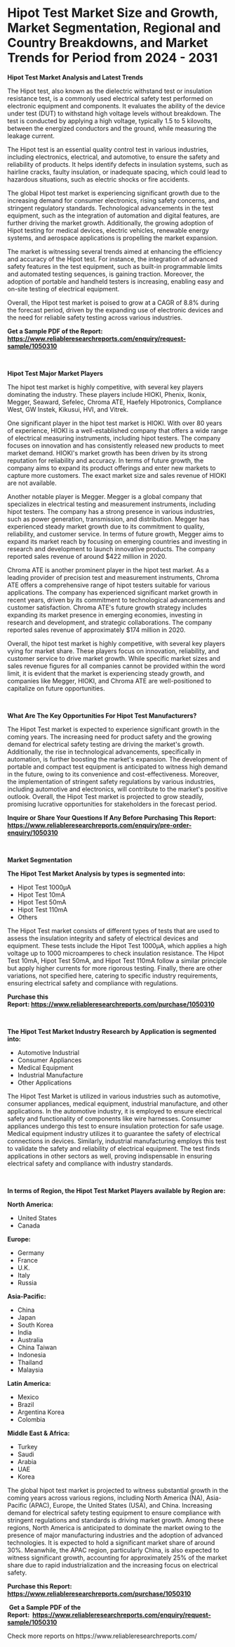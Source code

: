 <p><h1>Hipot Test Market Size and Growth, Market Segmentation, Regional and Country Breakdowns, and Market Trends for Period from 2024 -  2031</h1></p><p><strong>Hipot Test Market Analysis and Latest Trends</strong></p>
<p><p>The Hipot test, also known as the dielectric withstand test or insulation resistance test, is a commonly used electrical safety test performed on electronic equipment and components. It evaluates the ability of the device under test (DUT) to withstand high voltage levels without breakdown. The test is conducted by applying a high voltage, typically 1.5 to 5 kilovolts, between the energized conductors and the ground, while measuring the leakage current.</p><p>The Hipot test is an essential quality control test in various industries, including electronics, electrical, and automotive, to ensure the safety and reliability of products. It helps identify defects in insulation systems, such as hairline cracks, faulty insulation, or inadequate spacing, which could lead to hazardous situations, such as electric shocks or fire accidents.</p><p>The global Hipot test market is experiencing significant growth due to the increasing demand for consumer electronics, rising safety concerns, and stringent regulatory standards. Technological advancements in the test equipment, such as the integration of automation and digital features, are further driving the market growth. Additionally, the growing adoption of Hipot testing for medical devices, electric vehicles, renewable energy systems, and aerospace applications is propelling the market expansion.</p><p>The market is witnessing several trends aimed at enhancing the efficiency and accuracy of the Hipot test. For instance, the integration of advanced safety features in the test equipment, such as built-in programmable limits and automated testing sequences, is gaining traction. Moreover, the adoption of portable and handheld testers is increasing, enabling easy and on-site testing of electrical equipment.</p><p>Overall, the Hipot test market is poised to grow at a CAGR of 8.8% during the forecast period, driven by the expanding use of electronic devices and the need for reliable safety testing across various industries.</p></p>
<p><strong>Get a Sample PDF of the Report:&nbsp; <a href="https://www.reliableresearchreports.com/enquiry/request-sample/1050310">https://www.reliableresearchreports.com/enquiry/request-sample/1050310</a></strong></p>
<p>&nbsp;</p>
<p><strong>Hipot Test Major Market Players</strong></p>
<p><p>The hipot test market is highly competitive, with several key players dominating the industry. These players include HIOKI, Phenix, Ikonix, Megger, Seaward, Sefelec, Chroma ATE, Haefely Hipotronics, Compliance West, GW Instek, Kikusui, HVI, and Vitrek.</p><p>One significant player in the hipot test market is HIOKI. With over 80 years of experience, HIOKI is a well-established company that offers a wide range of electrical measuring instruments, including hipot testers. The company focuses on innovation and has consistently released new products to meet market demand. HIOKI's market growth has been driven by its strong reputation for reliability and accuracy. In terms of future growth, the company aims to expand its product offerings and enter new markets to capture more customers. The exact market size and sales revenue of HIOKI are not available.</p><p>Another notable player is Megger. Megger is a global company that specializes in electrical testing and measurement instruments, including hipot testers. The company has a strong presence in various industries, such as power generation, transmission, and distribution. Megger has experienced steady market growth due to its commitment to quality, reliability, and customer service. In terms of future growth, Megger aims to expand its market reach by focusing on emerging countries and investing in research and development to launch innovative products. The company reported sales revenue of around $422 million in 2020.</p><p>Chroma ATE is another prominent player in the hipot test market. As a leading provider of precision test and measurement instruments, Chroma ATE offers a comprehensive range of hipot testers suitable for various applications. The company has experienced significant market growth in recent years, driven by its commitment to technological advancements and customer satisfaction. Chroma ATE's future growth strategy includes expanding its market presence in emerging economies, investing in research and development, and strategic collaborations. The company reported sales revenue of approximately $174 million in 2020.</p><p>Overall, the hipot test market is highly competitive, with several key players vying for market share. These players focus on innovation, reliability, and customer service to drive market growth. While specific market sizes and sales revenue figures for all companies cannot be provided within the word limit, it is evident that the market is experiencing steady growth, and companies like Megger, HIOKI, and Chroma ATE are well-positioned to capitalize on future opportunities.</p></p>
<p>&nbsp;</p>
<p><strong>What Are The Key Opportunities For Hipot Test Manufacturers?</strong></p>
<p><p>The Hipot Test market is expected to experience significant growth in the coming years. The increasing need for product safety and the growing demand for electrical safety testing are driving the market's growth. Additionally, the rise in technological advancements, specifically in automation, is further boosting the market's expansion. The development of portable and compact test equipment is anticipated to witness high demand in the future, owing to its convenience and cost-effectiveness. Moreover, the implementation of stringent safety regulations by various industries, including automotive and electronics, will contribute to the market's positive outlook. Overall, the Hipot Test market is projected to grow steadily, promising lucrative opportunities for stakeholders in the forecast period.</p></p>
<p><strong>Inquire or Share Your Questions If Any Before Purchasing This Report: <a href="https://www.reliableresearchreports.com/enquiry/pre-order-enquiry/1050310">https://www.reliableresearchreports.com/enquiry/pre-order-enquiry/1050310</a></strong></p>
<p>&nbsp;</p>
<p><strong>Market Segmentation</strong></p>
<p><strong>The Hipot Test Market Analysis by types is segmented into:</strong></p>
<p><ul><li>Hipot Test 1000μA</li><li>Hipot Test 10mA</li><li>Hipot Test 50mA</li><li>Hipot Test 110mA</li><li>Others</li></ul></p>
<p><p>The Hipot Test market consists of different types of tests that are used to assess the insulation integrity and safety of electrical devices and equipment. These tests include the Hipot Test 1000μA, which applies a high voltage up to 1000 microamperes to check insulation resistance. The Hipot Test 10mA, Hipot Test 50mA, and Hipot Test 110mA follow a similar principle but apply higher currents for more rigorous testing. Finally, there are other variations, not specified here, catering to specific industry requirements, ensuring electrical safety and compliance with regulations.</p></p>
<p><strong>Purchase this Report:&nbsp;<a href="https://www.reliableresearchreports.com/purchase/1050310">https://www.reliableresearchreports.com/purchase/1050310</a></strong></p>
<p>&nbsp;</p>
<p><strong>The Hipot Test Market Industry Research by Application is segmented into:</strong></p>
<p><ul><li>Automotive Industrial</li><li>Consumer Appliances</li><li>Medical Equipment</li><li>Industrial Manufacture</li><li>Other Applications</li></ul></p>
<p><p>The Hipot Test Market is utilized in various industries such as automotive, consumer appliances, medical equipment, industrial manufacture, and other applications. In the automotive industry, it is employed to ensure electrical safety and functionality of components like wire harnesses. Consumer appliances undergo this test to ensure insulation protection for safe usage. Medical equipment industry utilizes it to guarantee the safety of electrical connections in devices. Similarly, industrial manufacturing employs this test to validate the safety and reliability of electrical equipment. The test finds applications in other sectors as well, proving indispensable in ensuring electrical safety and compliance with industry standards.</p></p>
<p>&nbsp;</p>
<p><strong>In terms of Region, the Hipot Test Market Players available by Region are:</strong></p>
<p>
    <p> <strong> North America: </strong>
        <ul>
            <li>United States</li>
            <li>Canada</li>
        </ul>
        </p> 
    <p> <strong> Europe: </strong>
        <ul>
            <li>Germany</li>
            <li>France</li>
            <li>U.K.</li>
            <li>Italy</li>
            <li>Russia</li>
        </ul>
        </p> 
    <p> <strong> Asia-Pacific: </strong>
        <ul>
            <li>China</li>
            <li>Japan</li>
            <li>South Korea</li>
            <li>India</li>
            <li>Australia</li>
            <li>China Taiwan</li>
            <li>Indonesia</li>
            <li>Thailand</li>
            <li>Malaysia</li>
        </ul>
        </p> 
    <p> <strong> Latin America: </strong>
        <ul>
            <li>Mexico</li>
            <li>Brazil</li>
            <li>Argentina Korea</li>
            <li>Colombia</li>
        </ul>
        </p> 
    <p> <strong> Middle East & Africa: </strong>
        <ul>
            <li>Turkey</li>
            <li>Saudi</li>
            <li>Arabia</li>
            <li>UAE</li>
            <li>Korea</li>
        </ul>
    </p>
    </p>
<p><p>The global hipot test market is projected to witness substantial growth in the coming years across various regions, including North America (NA), Asia-Pacific (APAC), Europe, the United States (USA), and China. Increasing demand for electrical safety testing equipment to ensure compliance with stringent regulations and standards is driving market growth. Among these regions, North America is anticipated to dominate the market owing to the presence of major manufacturing industries and the adoption of advanced technologies. It is expected to hold a significant market share of around 30%. Meanwhile, the APAC region, particularly China, is also expected to witness significant growth, accounting for approximately 25% of the market share due to rapid industrialization and the increasing focus on electrical safety.</p></p>
<p><strong>Purchase this Report: <a href="https://www.reliableresearchreports.com/purchase/1050310">https://www.reliableresearchreports.com/purchase/1050310</a></strong></p>
<p>&nbsp;<strong>Get a Sample PDF of the Report:&nbsp;&nbsp;<a href="https://www.reliableresearchreports.com/enquiry/request-sample/1050310">https://www.reliableresearchreports.com/enquiry/request-sample/1050310</a></strong></p>
<p><strong></strong></p>
<p>Check more reports on https://www.reliableresearchreports.com/</p>